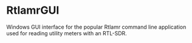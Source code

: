 # RtlamrGUI
Windows GUI interface for the popular Rtlamr command line application used for reading utility meters with an RTL-SDR.
